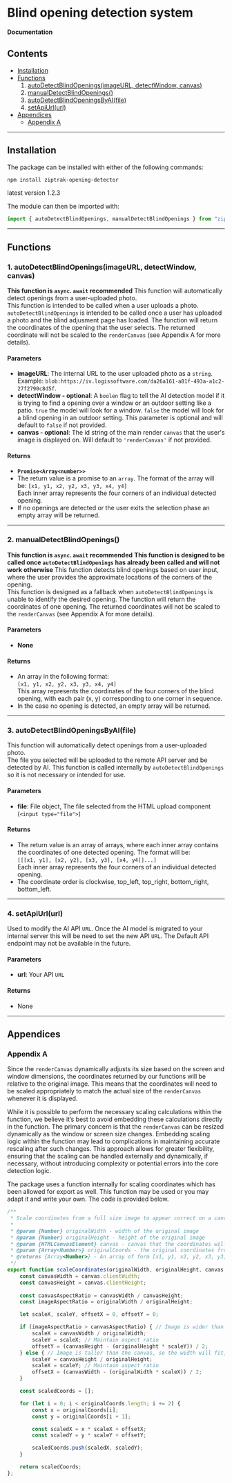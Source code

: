# Blind opening detection system
**Documentation**

## Contents
- [Installation](#installation)
- [Functions](#functions)  
  1. [autoDetectBlindOpenings(imageURL, detectWindow, canvas)](#1-autodetectblindopeningsimageurl-detectwindow-canvas)
  2. [manualDetectBlindOpenings()](#2-manualdetectblindopenings)
  3. [autoDetectBlindOpeningsByAI(file)](#3-autodetectblindopeningsbyaifile)
  4. [setApiUrl(url)](#4-setapiurlurl)
- [Appendices](#appendices)  
  - [Appendix A](#appendix-a)

---

## Installation

The package can be installed with either of the following commands:

```bash
npm install ziptrak-opening-detector
```
latest version 1.2.3

The module can then be imported with:
```javascript
import { autoDetectBlindOpenings, manualDetectBlindOpenings } from "ziptrak-opening-detector";
```

---

## Functions

### 1. autoDetectBlindOpenings(imageURL, detectWindow, canvas)

**This function is `async`. `await` recommended** 
This function will automatically detect openings from a user-uploaded photo.  
This function is intended to be called when a user uploads a photo. `autoDetectBlindOpenings` is intended to be called once a user has uploaded a photo and the blind adjusment page has loaded. The function will return the coordinates of the opening that the user selects. The returned coordinate will not be scaled to the `renderCanvas` (see Appendix A for more details).

#### Parameters
- **imageURL**: The internal URL to the user uploaded photo as a `string`. Example: `blob:https://iv.logissoftware.com/da26a161-a81f-493a-a1c2-27f2790c8d5f`.
- **detectWindow - optional**: A `boolen` flag to tell the AI detection model if it is trying to find a opening over a window or an outdoor setting like a patio. `true` the model will look for a window. `false` the model will look for a blind opening in an outdoor setting. This parameter is optional and will default to `false` if not provided.
- **canvas - optional**: The id string of the main render `canvas` that the user's image is displayed on. Will default to `'renderCanvas'` if not provided.

#### Returns
- **`Promise<Array<number>>`**
- The return value is a promise to an `array`. 
The format of the array will be: `[x1, y1, x2, y2, x3, y3, x4, y4]`  
  Each inner array represents the four corners of an individual detected opening.
- If no openings are detected or the user exits the selection phase an empty array will be returned.

---

### 2. manualDetectBlindOpenings()

**This function is `async`. `await` recommended**
**This function is designed to be called once `autoDetectBlindOpenings` has already been called and will not work otherwise**
This function detects blind openings based on user input, where the user provides the approximate locations of the corners of the opening.  
This function is designed as a fallback when `autoDetectBlindOpenings` is unable to identify the desired opening. The function will return the coordinates of one opening. The returned coordinates will not be scaled to the `renderCanvas` (see Appendix A for more details).

#### Parameters
- **None**

#### Returns
- An array in the following format:  
  `[x1, y1, x2, y2, x3, y3, x4, y4]`  
  This array represents the coordinates of the four corners of the blind opening, with each pair (x, y) corresponding to one corner in sequence.
- In the case no opening is detected, an empty array will be returned.

---

### 3. autoDetectBlindOpeningsByAI(file)

This function will automatically detect openings from a user-uploaded photo.  
The file you selected will be uploaded to the remote API server and be detected by AI.
This function is called internally by `autoDetectBlindOpenings` so it is not necessary or intended for use.

#### Parameters
- **file**: File object, The file selected from the HTML upload component (`<input type="file">`)

#### Returns
- The return value is an array of arrays, where each inner array contains the coordinates of one detected opening. The format will be:  
  `[[[x1, y1], [x2, y2], [x3, y3], [x4, y4]]...]`  
  Each inner array represents the four corners of an individual detected opening.
- The coordinate order is clockwise, top_left, top_right, bottom_right, bottom_left.

---

### 4. setApiUrl(url)

Used to modify the AI API `URL`. Once the AI model is migrated to your internal server this will be need to set the new API `URL`. The Default API endpoint may not be available in the future.

#### Parameters
- **url**: Your API `URL`

#### Returns
- None

---

## Appendices

### Appendix A

Since the `renderCanvas` dynamically adjusts its size based on the screen and window dimensions, the coordinates returned by our functions will be relative to the original image. This means that the coordinates will need to be scaled appropriately to match the actual size of the `renderCanvas` whenever it is displayed.

While it is possible to perform the necessary scaling calculations within the function, we believe it’s best to avoid embedding these calculations directly in the function. The primary concern is that the `renderCanvas` can be resized dynamically as the window or screen size changes. Embedding scaling logic within the function may lead to complications in maintaining accurate rescaling after such changes. This approach allows for greater flexibility, ensuring that the scaling can be handled externally and dynamically, if necessary, without introducing complexity or potential errors into the core detection logic.

The package uses a function internally for scaling coordinates which has been allowed for export as well. This function may be used or you may adapt it and write your own. The code is provided below.

```javascript
/**
 * Scale coordinates from a full size image to appear correct on a canvas
 * 
 * @param {Number} originalWidth - width of the original image
 * @param {Number} originalHeight - height of the original image
 * @param {HTMLCanvasElement} canvas - canvas that the coordinates will be scaled to
 * @param {Array<Number>} originalCoords - the original coordinates from the full sized image
 * @returns {Array<Number>} - An array of form [x1, y1, x2, y2, x3, y3, x4, y4] (clockwise) representing the scaled corner coordiantes of a quad
 */
export function scaleCoordinates(originalWidth, originalHeight, canvas, originalCoords) {
    const canvasWidth = canvas.clientWidth;
    const canvasHeight = canvas.clientHeight;
    
    const canvasAspectRatio = canvasWidth / canvasHeight;
    const imageAspectRatio = originalWidth / originalHeight;

    let scaleX, scaleY, offsetX = 0, offsetY = 0;

    if (imageAspectRatio > canvasAspectRatio) { // Image is wider than the canvas, so the height will fit, and it'll have horizontal padding
        scaleX = canvasWidth / originalWidth;
        scaleY = scaleX; // Maintain aspect ratio
        offsetY = (canvasHeight - (originalHeight * scaleY)) / 2;
    } else { // Image is taller than the canvas, so the width will fit, and it'll have vertical padding
        scaleY = canvasHeight / originalHeight;
        scaleX = scaleY; // Maintain aspect ratio
        offsetX = (canvasWidth - (originalWidth * scaleX)) / 2;
    }

    const scaledCoords = [];

    for (let i = 0; i < originalCoords.length; i += 2) {
        const x = originalCoords[i];
        const y = originalCoords[i + 1];

        const scaledX = x * scaleX + offsetX;
        const scaledY = y * scaleY + offsetY;

        scaledCoords.push(scaledX, scaledY);
    }

    return scaledCoords;
};
